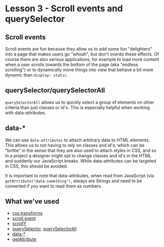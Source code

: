 # Lesson 3 - Scroll events and querySelector

## Scroll events

Scroll events are fun because they allow us to add some fun "delighters" into a page that makes users go "whoah", but don't overdo these effects. Of course there are also serious applications, for example to load more content when a user scrolls towards the bottom of the page (aka "endless scrolling") or to dynamically move things into view that behave a bit more dynamic than `display: static`.

## querySelector/querySelectorAll

`querySelectorAll` allows us to quickly select a group of elements on other criteria than just classes or id's. This is especially helpful when working with data-attributes.

## data-\*

We can use `data-attributes` to attach arbitrary data to HTML elements. This allows us to not having to rely on classes and id's, which can be "brittle" in the sense that they are also used to attach styles in CSS, and so in a project a designer might opt to change classes and id's in the HTML and suddenly our JavaScript breaks. While data-attributes can be targeted in CSS, this should be avoided.

It is important to note that data-attributes, when read from JavaScript (via `getAttribute("data-something")`, always are Strings and need to be converted if you want to read them as numbers.

## What we've used

- [css transforms](https://developer.mozilla.org/en-US/docs/Web/CSS/transform)
- [scroll event](https://developer.mozilla.org/en-US/docs/Web/API/Document/scroll_event)
- [scrollY](https://developer.mozilla.org/en-US/docs/Web/API/Window/scrollY)
- [querySelector](https://developer.mozilla.org/en-US/docs/Web/API/Document/querySelector), [querySelectorAll](https://developer.mozilla.org/en-US/docs/Web/API/Document/querySelectorAll)
- [data-\*](https://developer.mozilla.org/en-US/docs/Web/HTML/Global_attributes/data-*)
- [getAttribute](https://developer.mozilla.org/en-US/docs/Web/API/Element/getAttribute)
